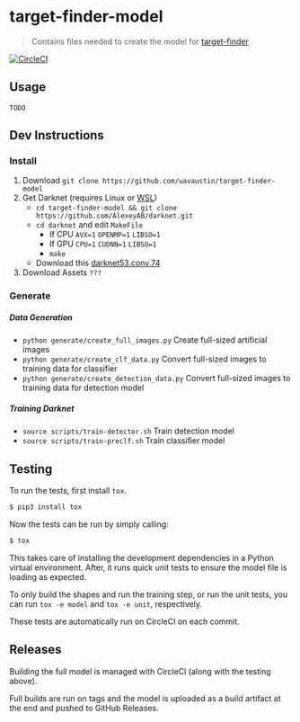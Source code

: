 # target-finder-model

> Contains files needed to create the model for
> [target-finder](https://github.com/uavaustin/target-finder)

[![CircleCI](https://circleci.com/gh/uavaustin/target-finder-model/tree/master.svg?style=svg)](https://circleci.com/gh/uavaustin/target-finder-model/tree/master)


## Usage

`TODO`

## Dev Instructions

### Install

1. Download `git clone https://github.com/uavaustin/target-finder-model`
2. Get Darknet (requires Linux or [WSL](https://docs.microsoft.com/en-us/windows/wsl/install-win10))
    * `cd target-finder-model && git clone https://github.com/AlexeyAB/darknet.git`
    * `cd darknet` and edit `MakeFile`
        * If CPU `AVX=1` `OPENMP=1` `LIBSO=1`
        * If GPU `CPU=1` `CUDNN=1` `LIBSO=1`
        * `make`
    * Download this [darknet53.conv.74](https://pjreddie.com/media/files/darknet53.conv.74)
3. Download Assets `???`

### Generate

##### Data Generation
* `python generate/create_full_images.py` Create full-sized artificial images
* `python generate/create_clf_data.py` Convert full-sized images to training data for classifier
* `python generate/create_detection_data.py` Convert full-sized images to training data for detection model

##### Training Darknet
* `source scripts/train-detector.sh` Train detection model
* `source scripts/train-preclf.sh` Train classifier model

## Testing

To run the tests, first install `tox`.

```sh
$ pip3 install tox
```

Now the tests can be run by simply calling:

```sh
$ tox
```

This takes care of installing the development dependencies in a Python virtual
environment. After, it runs quick unit tests to ensure the model
file is loading as expected.

To only build the shapes and run the training step, or run the unit tests, you
can run `tox -e model` and `tox -e unit`, respectively.

These tests are automatically run on CircleCI on each commit.

## Releases

Building the full model is managed with CircleCI (along with the testing
above).

Full builds are run on tags and the model is uploaded as a build artifact at
the end and pushed to GitHub Releases.
